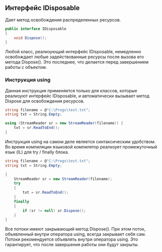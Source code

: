 ## Интерфейс IDisposable

Дает метод освобождения распределенных ресурсов.

```c#
public interface IDisposable
{
	void Dispose();
}
```

Любой класс, реализующий интерфейс IDisposable, немедленно освобождает любые задействованные ресурсы после вызова его метода Dispose(). Это последнее, что делается перед завершением работы с объектом.



### Инструкция using

Данная инструкция применяется только для классов, которые реализуют интерфейс IDisposable, и автоматически вызывает метод Dispose для освобождения ресурсов.

```c#
string filename = @"C:\Progs\test.txt";
string txt = String.Empty;

using (StreamReader sr = new StreamReader(filename)) {
	txt = sr.ReadToEnd();
}
```

Инструкция using на самом деле является синтаксическим удобством. Во время компиляции языковой компилятор реализует промежуточный язык (IL) для try / finally блока.

```c#
string filename = @"C:\Progs\test.txt";
string txt = String.Empty;

{
	StreamReader sr = new StreamReader(filename);
	try
	{
		txt = sr.ReadToEnd();
	}
	finally
	{
		if (sr != null) sr.Dispose();
	}
}
```



Все потоки имеют закрывающий метод Dispose(). При этом поток, объявленный внутри оператора using, всегда закрывает себя сам. Потоки рекомендуется объявлять внутри оператора using. Это гарантирует, что после завершения работы они будут закрыты.